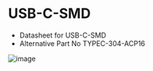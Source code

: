 # USB-C-SMD
- Datasheet for USB-C-SMD 
- Alternative Part No TYPEC-304-ACP16
  
![image](https://github.com/microrobotics/USB-C-SMD/assets/4562957/47cdceec-2498-44fd-a7aa-d944e7645b18)



